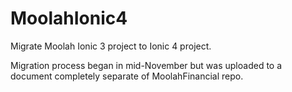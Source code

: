 # MoolahIonic4
Migrate Moolah Ionic 3 project to Ionic 4 project.

Migration process began in mid-November but was uploaded
to a document completely separate of MoolahFinancial repo.

